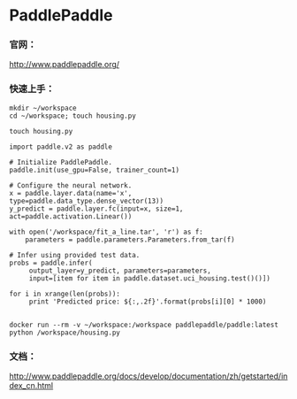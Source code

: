 # PaddlePaddle

### 官网：

http://www.paddlepaddle.org/


###  快速上手：

```
mkdir ~/workspace
cd ~/workspace; touch housing.py
```

```
touch housing.py
```

```
import paddle.v2 as paddle

# Initialize PaddlePaddle.
paddle.init(use_gpu=False, trainer_count=1)

# Configure the neural network.
x = paddle.layer.data(name='x', type=paddle.data_type.dense_vector(13))
y_predict = paddle.layer.fc(input=x, size=1, act=paddle.activation.Linear())

with open('/workspace/fit_a_line.tar', 'r') as f:
    parameters = paddle.parameters.Parameters.from_tar(f)

# Infer using provided test data.
probs = paddle.infer(
     output_layer=y_predict, parameters=parameters,
     input=[item for item in paddle.dataset.uci_housing.test()()])

for i in xrange(len(probs)):
     print 'Predicted price: ${:,.2f}'.format(probs[i][0] * 1000)
        
```


```
docker run --rm -v ~/workspace:/workspace paddlepaddle/paddle:latest python /workspace/housing.py
```


### 文档：

http://www.paddlepaddle.org/docs/develop/documentation/zh/getstarted/index_cn.html


